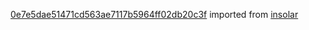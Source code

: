 [0e7e5dae51471cd563ae7117b5964ff02db20c3f](https://github.com/insolar/insolar/commit/0e7e5dae51471cd563ae7117b5964ff02db20c3f) imported from [insolar](https://github.com/insolar/insolar)
